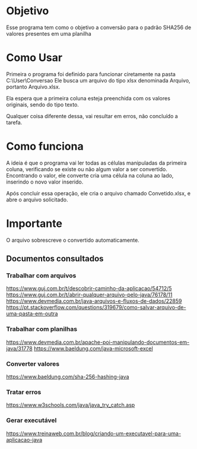 # Objetivo

Esse programa tem como o objetivo a conversão para o padrão SHA256 de valores presentes em uma planilha

# Como Usar

Primeira o programa foi definido para funcionar ciretamente na pasta C:\User\Conversao
Ele busca um arquivo do tipo xlsx denominada Arquivo, portanto Arquivo.xlsx.

Ela espera que a primeira coluna esteja preenchida com os valores originais, sendo do tipo texto.

Qualquer coisa diferente dessa, vai resultar em erros, não concluído a tarefa.

# Como funciona

A ideia é que o programa vai ler todas as células manipuladas da primeira coluna, verificando se existe ou não algum valor a ser convertido.
Encontrando o valor, ele converte cria uma célula na coluna ao lado, inserindo o novo valor inserido.

Após concluir essa operação, ele cria o arquivo chamado Convetido.xlsx, e abre o arquivo solicitado.

# Importante

O arquivo sobrescreve o convertido automaticamente.

## Documentos consultados

### Trabalhar com arquivos

https://www.guj.com.br/t/descobrir-caminho-da-aplicacao/54712/5
https://www.guj.com.br/t/abrir-qualquer-arquivo-pelo-java/76178/11
https://www.devmedia.com.br/java-arquivos-e-fluxos-de-dados/22859
https://pt.stackoverflow.com/questions/319679/como-salvar-arquivo-de-uma-pasta-em-outra

### Trabalhar com planilhas

https://www.devmedia.com.br/apache-poi-manipulando-documentos-em-java/31778
https://www.baeldung.com/java-microsoft-excel

### Converter valores

https://www.baeldung.com/sha-256-hashing-java

### Tratar erros

https://www.w3schools.com/java/java_try_catch.asp

### Gerar executável

https://www.treinaweb.com.br/blog/criando-um-executavel-para-uma-aplicacao-java